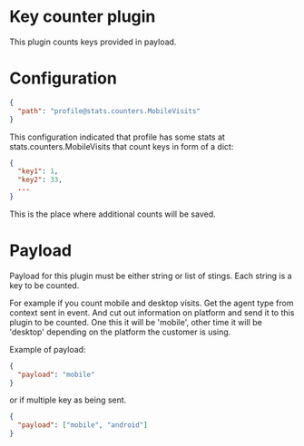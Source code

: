 # Key counter plugin

This plugin counts keys provided in payload.

# Configuration

```json
{
  "path": "profile@stats.counters.MobileVisits"
}
```

This configuration indicated that profile has some stats at stats.counters.MobileVisits 
that count keys in form of a dict:

```json
{
  "key1": 1,
  "key2": 33,
  ...
}
```

This is the place where additional counts will be saved.

# Payload

Payload for this plugin must be either string or list of stings. Each string is a key to be counted.

For example if you count mobile and desktop visits. Get the agent type from context sent in event. 
And cut out information on platform and send it to this plugin to be counted. One this it will be 'mobile',
other time it will be 'desktop' depending on the platform the customer is using. 

Example of payload:

```json
{
  "payload": "mobile"
}
```

or if multiple key as being sent. 

```json
{
  "payload": ["mobile", "android"]
}
```
